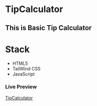 # TipCalculator

## This is Basic Tip Calculator

# Stack
* HTML5
* TailWind CSS
* JavaScript

### Live Preview
[TipCalculator](https://utkarsh3128.github.io/TipCalculator/)
